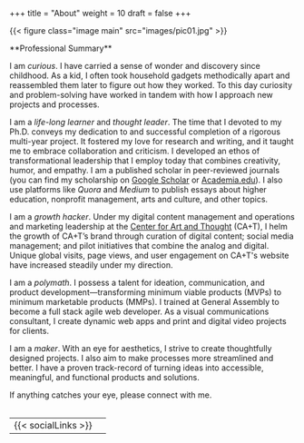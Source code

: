 +++
title = "About"
weight = 10
draft = false
+++

{{< figure class="image main" src="images/pic01.jpg" >}}

<table>
**Professional Summary**

I am _curious_. I have carried a sense of wonder and discovery since childhood. As a kid, I often took household gadgets methodically apart and reassembled them later to figure out how they worked. To this day curiosity and problem-solving have worked in tandem with how I approach new projects and processes.

I am a _life-long learner_ and _thought leader_. The time that I devoted to my Ph.D. conveys my dedication to and successful completion of a rigorous multi-year project. It fostered my love for research and writing, and it taught me to embrace collaboration and criticism. I developed an ethos of transformational leadership that I employ today that combines creativity, humor, and empathy. I am a published scholar in peer-reviewed journals (you can find my scholarship on <a href="https://goo.gl/CJn8hY" target="_blank">Google Scholar</a> or <a href="http://centerforartandthought.academia.edu/JanChristianBernabeAcademia.edu" target="_blank">Academia.edu</a>). I also use platforms like _Quora_ and _Medium_ to publish essays about higher education, nonprofit management, arts and culture, and other topics.

I am a _growth hacker_. Under my digital content management and operations and marketing leadership at the <a href="http://www.centerforartandthought.org" target="_blank">Center for Art and Thought</a> (CA+T), I helm the growth of CA+T’s brand through curation of digital content; social media management; and pilot initiatives that combine the analog and digital. Unique global visits, page views, and user engagement on CA+T's website have increased steadily under my direction.

I am a _polymath_. I possess a talent for ideation, communication, and product development—transforming minimum viable products (MVPs) to minimum marketable products (MMPs). I trained at General Assembly to become a full stack agile web developer. As a visual communications consultant, I create dynamic web apps and print and digital video projects for clients.

I am a _maker_. With an eye for aesthetics, I strive to create thoughtfully designed projects. I also aim to make processes more streamlined and better. I have a proven track-record of turning ideas into accessible, meaningful, and functional products and solutions.

If anything catches your eye, please connect with me.
</table>

<table>
<tr><td align="left">{{< socialLinks >}}</td><td><i class="far fa-arrow-alt-circle-right fa-2x" align="right"></i></td></tr>
</table>
